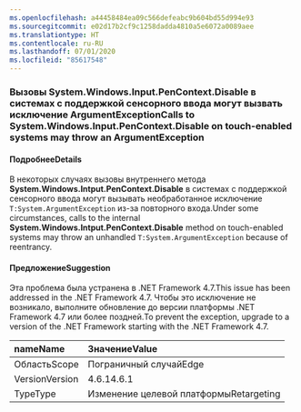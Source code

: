 ```yaml
---
ms.openlocfilehash: a44458484ea09c566defeabc9b604bd55d994e93
ms.sourcegitcommit: e02d17b2cf9c1258dadda4810a5e6072a0089aee
ms.translationtype: HT
ms.contentlocale: ru-RU
ms.lasthandoff: 07/01/2020
ms.locfileid: "85617548"
---
```

### <a name="calls-to-systemwindowsinputpencontextdisable-on-touch-enabled-systems-may-throw-an-argumentexception"></a><span data-ttu-id="63b0c-101">Вызовы System.Windows.Input.PenContext.Disable в системах с поддержкой сенсорного ввода могут вызвать исключение ArgumentException</span><span class="sxs-lookup"><span data-stu-id="63b0c-101">Calls to System.Windows.Input.PenContext.Disable on touch-enabled systems may throw an ArgumentException</span></span>

#### <a name="details"></a><span data-ttu-id="63b0c-102">Подробнее</span><span class="sxs-lookup"><span data-stu-id="63b0c-102">Details</span></span>

<span data-ttu-id="63b0c-103">В некоторых случаях вызовы внутреннего метода **System.Windows.Intput.PenContext.Disable** в системах с поддержкой сенсорного ввода могут вызывать необработанное исключение `T:System.ArgumentException` из-за повторного входа.</span><span class="sxs-lookup"><span data-stu-id="63b0c-103">Under some circumstances, calls to the internal **System.Windows.Intput.PenContext.Disable** method on touch-enabled systems may throw an unhandled `T:System.ArgumentException` because of reentrancy.</span></span>

#### <a name="suggestion"></a><span data-ttu-id="63b0c-104">Предложение</span><span class="sxs-lookup"><span data-stu-id="63b0c-104">Suggestion</span></span>

<span data-ttu-id="63b0c-105">Эта проблема была устранена в .NET Framework 4.7.</span><span class="sxs-lookup"><span data-stu-id="63b0c-105">This issue has been addressed in the .NET Framework 4.7.</span></span> <span data-ttu-id="63b0c-106">Чтобы это исключение не возникало, выполните обновление до версии платформы .NET Framework 4.7 или более поздней.</span><span class="sxs-lookup"><span data-stu-id="63b0c-106">To prevent the exception, upgrade to a version of the .NET Framework starting with the .NET Framework 4.7.</span></span>

| <span data-ttu-id="63b0c-107">name</span><span class="sxs-lookup"><span data-stu-id="63b0c-107">Name</span></span>    | <span data-ttu-id="63b0c-108">Значение</span><span class="sxs-lookup"><span data-stu-id="63b0c-108">Value</span></span>       |
|:--------|:------------|
| <span data-ttu-id="63b0c-109">Область</span><span class="sxs-lookup"><span data-stu-id="63b0c-109">Scope</span></span>   | <span data-ttu-id="63b0c-110">Пограничный случай</span><span class="sxs-lookup"><span data-stu-id="63b0c-110">Edge</span></span>        |
| <span data-ttu-id="63b0c-111">Version</span><span class="sxs-lookup"><span data-stu-id="63b0c-111">Version</span></span> | <span data-ttu-id="63b0c-112">4.6.1</span><span class="sxs-lookup"><span data-stu-id="63b0c-112">4.6.1</span></span>       |
| <span data-ttu-id="63b0c-113">Type</span><span class="sxs-lookup"><span data-stu-id="63b0c-113">Type</span></span>    | <span data-ttu-id="63b0c-114">Изменение целевой платформы</span><span class="sxs-lookup"><span data-stu-id="63b0c-114">Retargeting</span></span> |
